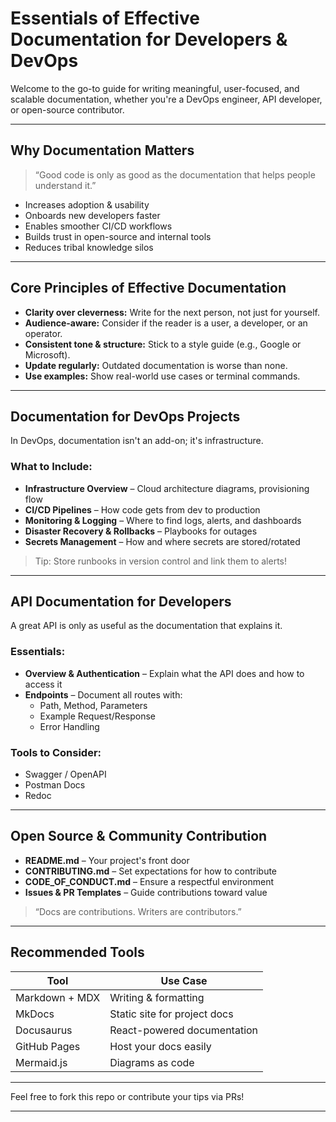# Essentials of Effective Documentation for Developers & DevOps

Welcome to the go-to guide for writing meaningful, user-focused, and scalable documentation, whether you're a DevOps engineer, API developer, or open-source contributor.

---

## Why Documentation Matters

> “Good code is only as good as the documentation that helps people understand it.”

- Increases adoption & usability
- Onboards new developers faster
- Enables smoother CI/CD workflows
- Builds trust in open-source and internal tools
- Reduces tribal knowledge silos

---

##  Core Principles of Effective Documentation

- **Clarity over cleverness:** Write for the next person, not just for yourself.
- **Audience-aware:** Consider if the reader is a user, a developer, or an operator.
- **Consistent tone & structure:** Stick to a style guide (e.g., Google or Microsoft).
- **Update regularly:** Outdated documentation is worse than none.
- **Use examples:** Show real-world use cases or terminal commands.

---

## Documentation for DevOps Projects

In DevOps, documentation isn't an add-on; it's infrastructure.

### What to Include:
- **Infrastructure Overview** – Cloud architecture diagrams, provisioning flow
- **CI/CD Pipelines** – How code gets from dev to production
- **Monitoring & Logging** – Where to find logs, alerts, and dashboards
- **Disaster Recovery & Rollbacks** – Playbooks for outages
- **Secrets Management** – How and where secrets are stored/rotated

> Tip: Store runbooks in version control and link them to alerts!

---

##  API Documentation for Developers

A great API is only as useful as the documentation that explains it.

### Essentials:
- **Overview & Authentication** – Explain what the API does and how to access it
- **Endpoints** – Document all routes with:
  - Path, Method, Parameters
  - Example Request/Response
  - Error Handling

### Tools to Consider:
- Swagger / OpenAPI
- Postman Docs
- Redoc

---

## Open Source & Community Contribution

- **README.md** – Your project's front door
- **CONTRIBUTING.md** – Set expectations for how to contribute
- **CODE_OF_CONDUCT.md** – Ensure a respectful environment
- **Issues & PR Templates** – Guide contributions toward value

> “Docs are contributions. Writers are contributors.”

---

## Recommended Tools

| Tool            | Use Case                       |
|-----------------|--------------------------------|
| Markdown + MDX  | Writing & formatting           |
| MkDocs          | Static site for project docs   |
| Docusaurus      | React-powered documentation    |
| GitHub Pages    | Host your docs easily          |
| Mermaid.js      | Diagrams as code               |

---


Feel free to fork this repo or contribute your tips via PRs! 

---

